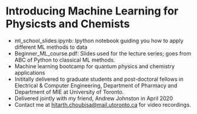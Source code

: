 # Introducing Machine Learning for Physicsts and Chemists

* ml_school_slides.ipynb: Ipython notebook guiding you how to apply different ML methods to data
* Beginner_ML_course.pdf: Slides used for the lecture series; goes from ABC of Python to classical ML methods. 
* Machine learning bootcamp for quantum physics and chemistry applications
* Inititally delivered to graduate students and post-doctoral fellows in Electrical & Computer Engineering, Department of Pharmacy and Department of MIE at University of Toronto.
* Delivered jointly with my friend, Andrew Johnston in April 2020
* Contact me at hitarth.choubisa@mail.utoronto.ca for video recordings. 
